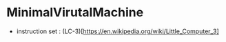 # MinimalVirutalMachine

- instruction set : (LC-3)[https://en.wikipedia.org/wiki/Little_Computer_3]
